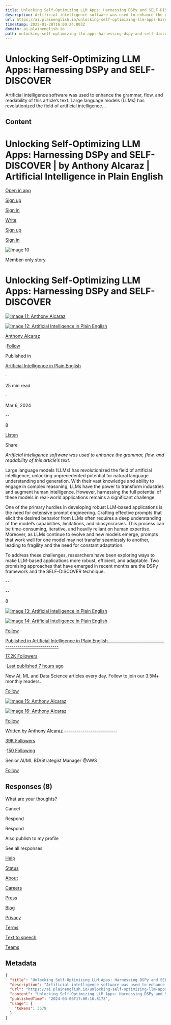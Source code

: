 ```yaml
---
title: Unlocking Self-Optimizing LLM Apps: Harnessing DSPy and SELF-DISCOVER
description: Artificial intelligence software was used to enhance the grammar, flow, and readability of this article’s text. Large language models (LLMs) has revolutionized the field of artificial intelligence…
url: https://ai.plainenglish.io/unlocking-self-optimizing-llm-apps-harnessing-dspy-and-self-discover-fa05c7c818ad
timestamp: 2025-01-20T16:00:24.003Z
domain: ai.plainenglish.io
path: unlocking-self-optimizing-llm-apps-harnessing-dspy-and-self-discover-fa05c7c818ad
---
```


# Unlocking Self-Optimizing LLM Apps: Harnessing DSPy and SELF-DISCOVER


Artificial intelligence software was used to enhance the grammar, flow, and readability of this article’s text. Large language models (LLMs) has revolutionized the field of artificial intelligence…


## Content

Unlocking Self-Optimizing LLM Apps: Harnessing DSPy and SELF-DISCOVER | by Anthony Alcaraz | Artificial Intelligence in Plain English
===============
 

[Open in app](https://rsci.app.link/?%24canonical_url=https%3A%2F%2Fmedium.com%2Fp%2Ffa05c7c818ad&%7Efeature=LoOpenInAppButton&%7Echannel=ShowPostUnderCollection&source=---top_nav_layout_nav----------------------------------)

[Sign up](https://medium.com/m/signin?operation=register&redirect=https%3A%2F%2Fai.plainenglish.io%2Funlocking-self-optimizing-llm-apps-harnessing-dspy-and-self-discover-fa05c7c818ad&source=post_page---top_nav_layout_nav-----------------------global_nav-----------)

[Sign in](https://medium.com/m/signin?operation=login&redirect=https%3A%2F%2Fai.plainenglish.io%2Funlocking-self-optimizing-llm-apps-harnessing-dspy-and-self-discover-fa05c7c818ad&source=post_page---top_nav_layout_nav-----------------------global_nav-----------)

[](https://medium.com/?source=---top_nav_layout_nav----------------------------------)

[Write](https://medium.com/m/signin?operation=register&redirect=https%3A%2F%2Fmedium.com%2Fnew-story&source=---top_nav_layout_nav-----------------------new_post_topnav-----------)

[](https://medium.com/search?source=---top_nav_layout_nav----------------------------------)

[Sign up](https://medium.com/m/signin?operation=register&redirect=https%3A%2F%2Fai.plainenglish.io%2Funlocking-self-optimizing-llm-apps-harnessing-dspy-and-self-discover-fa05c7c818ad&source=post_page---top_nav_layout_nav-----------------------global_nav-----------)

[Sign in](https://medium.com/m/signin?operation=login&redirect=https%3A%2F%2Fai.plainenglish.io%2Funlocking-self-optimizing-llm-apps-harnessing-dspy-and-self-discover-fa05c7c818ad&source=post_page---top_nav_layout_nav-----------------------global_nav-----------)

![Image 10](https://miro.medium.com/v2/resize:fill:64:64/1*dmbNkD5D-u45r44go_cf0g.png)

Member-only story

Unlocking Self-Optimizing LLM Apps: Harnessing DSPy and SELF-DISCOVER
=====================================================================

[![Image 11: Anthony Alcaraz](https://miro.medium.com/v2/resize:fill:88:88/1*dqu2FLGPJbqX8R94qKlSVA.png)](https://medium.com/@alcarazanthony1?source=post_page---byline--fa05c7c818ad--------------------------------)

[![Image 12: Artificial Intelligence in Plain English](https://miro.medium.com/v2/resize:fill:48:48/1*9zAmnK08gUCmZX7q0McVKw@2x.png)](https://ai.plainenglish.io/?source=post_page---byline--fa05c7c818ad--------------------------------)

[Anthony Alcaraz](https://medium.com/@alcarazanthony1?source=post_page---byline--fa05c7c818ad--------------------------------)

·[Follow](https://medium.com/m/signin?actionUrl=https%3A%2F%2Fmedium.com%2F_%2Fsubscribe%2Fuser%2F30bc9ffd2f4b&operation=register&redirect=https%3A%2F%2Fai.plainenglish.io%2Funlocking-self-optimizing-llm-apps-harnessing-dspy-and-self-discover-fa05c7c818ad&user=Anthony+Alcaraz&userId=30bc9ffd2f4b&source=post_page-30bc9ffd2f4b--byline--fa05c7c818ad---------------------post_header-----------)

Published in

[Artificial Intelligence in Plain English](https://ai.plainenglish.io/?source=post_page---byline--fa05c7c818ad--------------------------------)

·

25 min read

·

Mar 6, 2024

[](https://medium.com/m/signin?actionUrl=https%3A%2F%2Fmedium.com%2F_%2Fvote%2Fai-in-plain-english%2Ffa05c7c818ad&operation=register&redirect=https%3A%2F%2Fai.plainenglish.io%2Funlocking-self-optimizing-llm-apps-harnessing-dspy-and-self-discover-fa05c7c818ad&user=Anthony+Alcaraz&userId=30bc9ffd2f4b&source=---header_actions--fa05c7c818ad---------------------clap_footer-----------)

\--

8

[](https://medium.com/m/signin?actionUrl=https%3A%2F%2Fmedium.com%2F_%2Fbookmark%2Fp%2Ffa05c7c818ad&operation=register&redirect=https%3A%2F%2Fai.plainenglish.io%2Funlocking-self-optimizing-llm-apps-harnessing-dspy-and-self-discover-fa05c7c818ad&source=---header_actions--fa05c7c818ad---------------------bookmark_footer-----------)

[Listen](https://medium.com/m/signin?actionUrl=https%3A%2F%2Fmedium.com%2Fplans%3Fdimension%3Dpost_audio_button%26postId%3Dfa05c7c818ad&operation=register&redirect=https%3A%2F%2Fai.plainenglish.io%2Funlocking-self-optimizing-llm-apps-harnessing-dspy-and-self-discover-fa05c7c818ad&source=---header_actions--fa05c7c818ad---------------------post_audio_button-----------)

Share

_Artificial intelligence software was used to enhance the grammar, flow, and readability of this article’s text._

Large language models (LLMs) has revolutionized the field of artificial intelligence, unlocking unprecedented potential for natural language understanding and generation. With their vast knowledge and ability to engage in complex reasoning, LLMs have the power to transform industries and augment human intelligence. However, harnessing the full potential of these models in real-world applications remains a significant challenge.

One of the primary hurdles in developing robust LLM-based applications is the need for extensive prompt engineering. Crafting effective prompts that elicit the desired behavior from LLMs often requires a deep understanding of the model’s capabilities, limitations, and idiosyncrasies. This process can be time-consuming, iterative, and heavily reliant on human expertise. Moreover, as LLMs continue to evolve and new models emerge, prompts that work well for one model may not transfer seamlessly to another, leading to fragility and the need for constant adaptation.

To address these challenges, researchers have been exploring ways to make LLM-based applications more robust, efficient, and adaptable. Two promising approaches that have emerged in recent months are the DSPy framework and the SELF-DISCOVER technique.

[](https://medium.com/m/signin?actionUrl=https%3A%2F%2Fmedium.com%2F_%2Fvote%2Fai-in-plain-english%2Ffa05c7c818ad&operation=register&redirect=https%3A%2F%2Fai.plainenglish.io%2Funlocking-self-optimizing-llm-apps-harnessing-dspy-and-self-discover-fa05c7c818ad&user=Anthony+Alcaraz&userId=30bc9ffd2f4b&source=---footer_actions--fa05c7c818ad---------------------clap_footer-----------)

\--

[](https://medium.com/m/signin?actionUrl=https%3A%2F%2Fmedium.com%2F_%2Fvote%2Fai-in-plain-english%2Ffa05c7c818ad&operation=register&redirect=https%3A%2F%2Fai.plainenglish.io%2Funlocking-self-optimizing-llm-apps-harnessing-dspy-and-self-discover-fa05c7c818ad&user=Anthony+Alcaraz&userId=30bc9ffd2f4b&source=---footer_actions--fa05c7c818ad---------------------clap_footer-----------)

\--

8

[](https://medium.com/m/signin?actionUrl=https%3A%2F%2Fmedium.com%2F_%2Fbookmark%2Fp%2Ffa05c7c818ad&operation=register&redirect=https%3A%2F%2Fai.plainenglish.io%2Funlocking-self-optimizing-llm-apps-harnessing-dspy-and-self-discover-fa05c7c818ad&source=---footer_actions--fa05c7c818ad---------------------bookmark_footer-----------)

[![Image 13: Artificial Intelligence in Plain English](https://miro.medium.com/v2/resize:fill:96:96/1*9zAmnK08gUCmZX7q0McVKw@2x.png)](https://ai.plainenglish.io/?source=post_page---post_publication_info--fa05c7c818ad--------------------------------)

[![Image 14: Artificial Intelligence in Plain English](https://miro.medium.com/v2/resize:fill:128:128/1*9zAmnK08gUCmZX7q0McVKw@2x.png)](https://ai.plainenglish.io/?source=post_page---post_publication_info--fa05c7c818ad--------------------------------)

[Follow](https://medium.com/m/signin?actionUrl=https%3A%2F%2Fmedium.com%2F_%2Fsubscribe%2Fcollection%2Fai-in-plain-english&operation=register&redirect=https%3A%2F%2Fai.plainenglish.io%2Funlocking-self-optimizing-llm-apps-harnessing-dspy-and-self-discover-fa05c7c818ad&collection=Artificial+Intelligence+in+Plain+English&collectionId=78d064101951&source=post_page---post_publication_info--fa05c7c818ad---------------------follow_profile-----------)

[Published in Artificial Intelligence in Plain English -----------------------------------------------------](https://ai.plainenglish.io/?source=post_page---post_publication_info--fa05c7c818ad--------------------------------)

[17.2K Followers](https://ai.plainenglish.io/followers?source=post_page---post_publication_info--fa05c7c818ad--------------------------------)

·[Last published 7 hours ago](https://ai.plainenglish.io/why-2025-is-the-year-of-ai-agents-75bf5a093f4d?source=post_page---post_publication_info--fa05c7c818ad--------------------------------)

New AI, ML and Data Science articles every day. Follow to join our 3.5M+ monthly readers.

[Follow](https://medium.com/m/signin?actionUrl=https%3A%2F%2Fmedium.com%2F_%2Fsubscribe%2Fcollection%2Fai-in-plain-english&operation=register&redirect=https%3A%2F%2Fai.plainenglish.io%2Funlocking-self-optimizing-llm-apps-harnessing-dspy-and-self-discover-fa05c7c818ad&collection=Artificial+Intelligence+in+Plain+English&collectionId=78d064101951&source=post_page---post_publication_info--fa05c7c818ad---------------------follow_profile-----------)

[![Image 15: Anthony Alcaraz](https://miro.medium.com/v2/resize:fill:96:96/1*dqu2FLGPJbqX8R94qKlSVA.png)](https://medium.com/@alcarazanthony1?source=post_page---post_author_info--fa05c7c818ad--------------------------------)

[![Image 16: Anthony Alcaraz](https://miro.medium.com/v2/resize:fill:128:128/1*dqu2FLGPJbqX8R94qKlSVA.png)](https://medium.com/@alcarazanthony1?source=post_page---post_author_info--fa05c7c818ad--------------------------------)

[Follow](https://medium.com/m/signin?actionUrl=https%3A%2F%2Fmedium.com%2F_%2Fsubscribe%2Fuser%2F30bc9ffd2f4b&operation=register&redirect=https%3A%2F%2Fai.plainenglish.io%2Funlocking-self-optimizing-llm-apps-harnessing-dspy-and-self-discover-fa05c7c818ad&user=Anthony+Alcaraz&userId=30bc9ffd2f4b&source=post_page-30bc9ffd2f4b--post_author_info--fa05c7c818ad---------------------follow_profile-----------)

[Written by Anthony Alcaraz --------------------------](https://medium.com/@alcarazanthony1?source=post_page---post_author_info--fa05c7c818ad--------------------------------)

[39K Followers](https://medium.com/@alcarazanthony1/followers?source=post_page---post_author_info--fa05c7c818ad--------------------------------)

·[150 Following](https://medium.com/@alcarazanthony1/following?source=post_page---post_author_info--fa05c7c818ad--------------------------------)

Senior AI/ML BD/Strategist Manager @AWS

[Follow](https://medium.com/m/signin?actionUrl=https%3A%2F%2Fmedium.com%2F_%2Fsubscribe%2Fuser%2F30bc9ffd2f4b&operation=register&redirect=https%3A%2F%2Fai.plainenglish.io%2Funlocking-self-optimizing-llm-apps-harnessing-dspy-and-self-discover-fa05c7c818ad&user=Anthony+Alcaraz&userId=30bc9ffd2f4b&source=post_page-30bc9ffd2f4b--post_author_info--fa05c7c818ad---------------------follow_profile-----------)

Responses (8)
-------------

[](https://policy.medium.com/medium-rules-30e5502c4eb4?source=post_page---post_responses--fa05c7c818ad--------------------------------)

[What are your thoughts?](https://medium.com/m/signin?operation=register&redirect=https%3A%2F%2Fai.plainenglish.io%2Funlocking-self-optimizing-llm-apps-harnessing-dspy-and-self-discover-fa05c7c818ad&source=---post_responses--fa05c7c818ad---------------------respond_sidebar-----------)

Cancel

Respond

Respond

Also publish to my profile

See all responses

[Help](https://help.medium.com/hc/en-us?source=post_page-----fa05c7c818ad--------------------------------)

[Status](https://medium.statuspage.io/?source=post_page-----fa05c7c818ad--------------------------------)

[About](https://medium.com/about?autoplay=1&source=post_page-----fa05c7c818ad--------------------------------)

[Careers](https://medium.com/jobs-at-medium/work-at-medium-959d1a85284e?source=post_page-----fa05c7c818ad--------------------------------)

[Press](https://ai.plainenglish.io/pressinquiries@medium.com?source=post_page-----fa05c7c818ad--------------------------------)

[Blog](https://blog.medium.com/?source=post_page-----fa05c7c818ad--------------------------------)

[Privacy](https://policy.medium.com/medium-privacy-policy-f03bf92035c9?source=post_page-----fa05c7c818ad--------------------------------)

[Terms](https://policy.medium.com/medium-terms-of-service-9db0094a1e0f?source=post_page-----fa05c7c818ad--------------------------------)

[Text to speech](https://speechify.com/medium?source=post_page-----fa05c7c818ad--------------------------------)

[Teams](https://medium.com/business?source=post_page-----fa05c7c818ad--------------------------------)

## Metadata

```json
{
  "title": "Unlocking Self-Optimizing LLM Apps: Harnessing DSPy and SELF-DISCOVER",
  "description": "Artificial intelligence software was used to enhance the grammar, flow, and readability of this article’s text. Large language models (LLMs) has revolutionized the field of artificial intelligence…",
  "url": "https://ai.plainenglish.io/unlocking-self-optimizing-llm-apps-harnessing-dspy-and-self-discover-fa05c7c818ad",
  "content": "Unlocking Self-Optimizing LLM Apps: Harnessing DSPy and SELF-DISCOVER | by Anthony Alcaraz | Artificial Intelligence in Plain English\n===============\n \n\n[Open in app](https://rsci.app.link/?%24canonical_url=https%3A%2F%2Fmedium.com%2Fp%2Ffa05c7c818ad&%7Efeature=LoOpenInAppButton&%7Echannel=ShowPostUnderCollection&source=---top_nav_layout_nav----------------------------------)\n\n[Sign up](https://medium.com/m/signin?operation=register&redirect=https%3A%2F%2Fai.plainenglish.io%2Funlocking-self-optimizing-llm-apps-harnessing-dspy-and-self-discover-fa05c7c818ad&source=post_page---top_nav_layout_nav-----------------------global_nav-----------)\n\n[Sign in](https://medium.com/m/signin?operation=login&redirect=https%3A%2F%2Fai.plainenglish.io%2Funlocking-self-optimizing-llm-apps-harnessing-dspy-and-self-discover-fa05c7c818ad&source=post_page---top_nav_layout_nav-----------------------global_nav-----------)\n\n[](https://medium.com/?source=---top_nav_layout_nav----------------------------------)\n\n[Write](https://medium.com/m/signin?operation=register&redirect=https%3A%2F%2Fmedium.com%2Fnew-story&source=---top_nav_layout_nav-----------------------new_post_topnav-----------)\n\n[](https://medium.com/search?source=---top_nav_layout_nav----------------------------------)\n\n[Sign up](https://medium.com/m/signin?operation=register&redirect=https%3A%2F%2Fai.plainenglish.io%2Funlocking-self-optimizing-llm-apps-harnessing-dspy-and-self-discover-fa05c7c818ad&source=post_page---top_nav_layout_nav-----------------------global_nav-----------)\n\n[Sign in](https://medium.com/m/signin?operation=login&redirect=https%3A%2F%2Fai.plainenglish.io%2Funlocking-self-optimizing-llm-apps-harnessing-dspy-and-self-discover-fa05c7c818ad&source=post_page---top_nav_layout_nav-----------------------global_nav-----------)\n\n![Image 10](https://miro.medium.com/v2/resize:fill:64:64/1*dmbNkD5D-u45r44go_cf0g.png)\n\nMember-only story\n\nUnlocking Self-Optimizing LLM Apps: Harnessing DSPy and SELF-DISCOVER\n=====================================================================\n\n[![Image 11: Anthony Alcaraz](https://miro.medium.com/v2/resize:fill:88:88/1*dqu2FLGPJbqX8R94qKlSVA.png)](https://medium.com/@alcarazanthony1?source=post_page---byline--fa05c7c818ad--------------------------------)\n\n[![Image 12: Artificial Intelligence in Plain English](https://miro.medium.com/v2/resize:fill:48:48/1*9zAmnK08gUCmZX7q0McVKw@2x.png)](https://ai.plainenglish.io/?source=post_page---byline--fa05c7c818ad--------------------------------)\n\n[Anthony Alcaraz](https://medium.com/@alcarazanthony1?source=post_page---byline--fa05c7c818ad--------------------------------)\n\n·[Follow](https://medium.com/m/signin?actionUrl=https%3A%2F%2Fmedium.com%2F_%2Fsubscribe%2Fuser%2F30bc9ffd2f4b&operation=register&redirect=https%3A%2F%2Fai.plainenglish.io%2Funlocking-self-optimizing-llm-apps-harnessing-dspy-and-self-discover-fa05c7c818ad&user=Anthony+Alcaraz&userId=30bc9ffd2f4b&source=post_page-30bc9ffd2f4b--byline--fa05c7c818ad---------------------post_header-----------)\n\nPublished in\n\n[Artificial Intelligence in Plain English](https://ai.plainenglish.io/?source=post_page---byline--fa05c7c818ad--------------------------------)\n\n·\n\n25 min read\n\n·\n\nMar 6, 2024\n\n[](https://medium.com/m/signin?actionUrl=https%3A%2F%2Fmedium.com%2F_%2Fvote%2Fai-in-plain-english%2Ffa05c7c818ad&operation=register&redirect=https%3A%2F%2Fai.plainenglish.io%2Funlocking-self-optimizing-llm-apps-harnessing-dspy-and-self-discover-fa05c7c818ad&user=Anthony+Alcaraz&userId=30bc9ffd2f4b&source=---header_actions--fa05c7c818ad---------------------clap_footer-----------)\n\n\\--\n\n8\n\n[](https://medium.com/m/signin?actionUrl=https%3A%2F%2Fmedium.com%2F_%2Fbookmark%2Fp%2Ffa05c7c818ad&operation=register&redirect=https%3A%2F%2Fai.plainenglish.io%2Funlocking-self-optimizing-llm-apps-harnessing-dspy-and-self-discover-fa05c7c818ad&source=---header_actions--fa05c7c818ad---------------------bookmark_footer-----------)\n\n[Listen](https://medium.com/m/signin?actionUrl=https%3A%2F%2Fmedium.com%2Fplans%3Fdimension%3Dpost_audio_button%26postId%3Dfa05c7c818ad&operation=register&redirect=https%3A%2F%2Fai.plainenglish.io%2Funlocking-self-optimizing-llm-apps-harnessing-dspy-and-self-discover-fa05c7c818ad&source=---header_actions--fa05c7c818ad---------------------post_audio_button-----------)\n\nShare\n\n_Artificial intelligence software was used to enhance the grammar, flow, and readability of this article’s text._\n\nLarge language models (LLMs) has revolutionized the field of artificial intelligence, unlocking unprecedented potential for natural language understanding and generation. With their vast knowledge and ability to engage in complex reasoning, LLMs have the power to transform industries and augment human intelligence. However, harnessing the full potential of these models in real-world applications remains a significant challenge.\n\nOne of the primary hurdles in developing robust LLM-based applications is the need for extensive prompt engineering. Crafting effective prompts that elicit the desired behavior from LLMs often requires a deep understanding of the model’s capabilities, limitations, and idiosyncrasies. This process can be time-consuming, iterative, and heavily reliant on human expertise. Moreover, as LLMs continue to evolve and new models emerge, prompts that work well for one model may not transfer seamlessly to another, leading to fragility and the need for constant adaptation.\n\nTo address these challenges, researchers have been exploring ways to make LLM-based applications more robust, efficient, and adaptable. Two promising approaches that have emerged in recent months are the DSPy framework and the SELF-DISCOVER technique.\n\n[](https://medium.com/m/signin?actionUrl=https%3A%2F%2Fmedium.com%2F_%2Fvote%2Fai-in-plain-english%2Ffa05c7c818ad&operation=register&redirect=https%3A%2F%2Fai.plainenglish.io%2Funlocking-self-optimizing-llm-apps-harnessing-dspy-and-self-discover-fa05c7c818ad&user=Anthony+Alcaraz&userId=30bc9ffd2f4b&source=---footer_actions--fa05c7c818ad---------------------clap_footer-----------)\n\n\\--\n\n[](https://medium.com/m/signin?actionUrl=https%3A%2F%2Fmedium.com%2F_%2Fvote%2Fai-in-plain-english%2Ffa05c7c818ad&operation=register&redirect=https%3A%2F%2Fai.plainenglish.io%2Funlocking-self-optimizing-llm-apps-harnessing-dspy-and-self-discover-fa05c7c818ad&user=Anthony+Alcaraz&userId=30bc9ffd2f4b&source=---footer_actions--fa05c7c818ad---------------------clap_footer-----------)\n\n\\--\n\n8\n\n[](https://medium.com/m/signin?actionUrl=https%3A%2F%2Fmedium.com%2F_%2Fbookmark%2Fp%2Ffa05c7c818ad&operation=register&redirect=https%3A%2F%2Fai.plainenglish.io%2Funlocking-self-optimizing-llm-apps-harnessing-dspy-and-self-discover-fa05c7c818ad&source=---footer_actions--fa05c7c818ad---------------------bookmark_footer-----------)\n\n[![Image 13: Artificial Intelligence in Plain English](https://miro.medium.com/v2/resize:fill:96:96/1*9zAmnK08gUCmZX7q0McVKw@2x.png)](https://ai.plainenglish.io/?source=post_page---post_publication_info--fa05c7c818ad--------------------------------)\n\n[![Image 14: Artificial Intelligence in Plain English](https://miro.medium.com/v2/resize:fill:128:128/1*9zAmnK08gUCmZX7q0McVKw@2x.png)](https://ai.plainenglish.io/?source=post_page---post_publication_info--fa05c7c818ad--------------------------------)\n\n[Follow](https://medium.com/m/signin?actionUrl=https%3A%2F%2Fmedium.com%2F_%2Fsubscribe%2Fcollection%2Fai-in-plain-english&operation=register&redirect=https%3A%2F%2Fai.plainenglish.io%2Funlocking-self-optimizing-llm-apps-harnessing-dspy-and-self-discover-fa05c7c818ad&collection=Artificial+Intelligence+in+Plain+English&collectionId=78d064101951&source=post_page---post_publication_info--fa05c7c818ad---------------------follow_profile-----------)\n\n[Published in Artificial Intelligence in Plain English -----------------------------------------------------](https://ai.plainenglish.io/?source=post_page---post_publication_info--fa05c7c818ad--------------------------------)\n\n[17.2K Followers](https://ai.plainenglish.io/followers?source=post_page---post_publication_info--fa05c7c818ad--------------------------------)\n\n·[Last published 7 hours ago](https://ai.plainenglish.io/why-2025-is-the-year-of-ai-agents-75bf5a093f4d?source=post_page---post_publication_info--fa05c7c818ad--------------------------------)\n\nNew AI, ML and Data Science articles every day. Follow to join our 3.5M+ monthly readers.\n\n[Follow](https://medium.com/m/signin?actionUrl=https%3A%2F%2Fmedium.com%2F_%2Fsubscribe%2Fcollection%2Fai-in-plain-english&operation=register&redirect=https%3A%2F%2Fai.plainenglish.io%2Funlocking-self-optimizing-llm-apps-harnessing-dspy-and-self-discover-fa05c7c818ad&collection=Artificial+Intelligence+in+Plain+English&collectionId=78d064101951&source=post_page---post_publication_info--fa05c7c818ad---------------------follow_profile-----------)\n\n[![Image 15: Anthony Alcaraz](https://miro.medium.com/v2/resize:fill:96:96/1*dqu2FLGPJbqX8R94qKlSVA.png)](https://medium.com/@alcarazanthony1?source=post_page---post_author_info--fa05c7c818ad--------------------------------)\n\n[![Image 16: Anthony Alcaraz](https://miro.medium.com/v2/resize:fill:128:128/1*dqu2FLGPJbqX8R94qKlSVA.png)](https://medium.com/@alcarazanthony1?source=post_page---post_author_info--fa05c7c818ad--------------------------------)\n\n[Follow](https://medium.com/m/signin?actionUrl=https%3A%2F%2Fmedium.com%2F_%2Fsubscribe%2Fuser%2F30bc9ffd2f4b&operation=register&redirect=https%3A%2F%2Fai.plainenglish.io%2Funlocking-self-optimizing-llm-apps-harnessing-dspy-and-self-discover-fa05c7c818ad&user=Anthony+Alcaraz&userId=30bc9ffd2f4b&source=post_page-30bc9ffd2f4b--post_author_info--fa05c7c818ad---------------------follow_profile-----------)\n\n[Written by Anthony Alcaraz --------------------------](https://medium.com/@alcarazanthony1?source=post_page---post_author_info--fa05c7c818ad--------------------------------)\n\n[39K Followers](https://medium.com/@alcarazanthony1/followers?source=post_page---post_author_info--fa05c7c818ad--------------------------------)\n\n·[150 Following](https://medium.com/@alcarazanthony1/following?source=post_page---post_author_info--fa05c7c818ad--------------------------------)\n\nSenior AI/ML BD/Strategist Manager @AWS\n\n[Follow](https://medium.com/m/signin?actionUrl=https%3A%2F%2Fmedium.com%2F_%2Fsubscribe%2Fuser%2F30bc9ffd2f4b&operation=register&redirect=https%3A%2F%2Fai.plainenglish.io%2Funlocking-self-optimizing-llm-apps-harnessing-dspy-and-self-discover-fa05c7c818ad&user=Anthony+Alcaraz&userId=30bc9ffd2f4b&source=post_page-30bc9ffd2f4b--post_author_info--fa05c7c818ad---------------------follow_profile-----------)\n\nResponses (8)\n-------------\n\n[](https://policy.medium.com/medium-rules-30e5502c4eb4?source=post_page---post_responses--fa05c7c818ad--------------------------------)\n\n[What are your thoughts?](https://medium.com/m/signin?operation=register&redirect=https%3A%2F%2Fai.plainenglish.io%2Funlocking-self-optimizing-llm-apps-harnessing-dspy-and-self-discover-fa05c7c818ad&source=---post_responses--fa05c7c818ad---------------------respond_sidebar-----------)\n\nCancel\n\nRespond\n\nRespond\n\nAlso publish to my profile\n\nSee all responses\n\n[Help](https://help.medium.com/hc/en-us?source=post_page-----fa05c7c818ad--------------------------------)\n\n[Status](https://medium.statuspage.io/?source=post_page-----fa05c7c818ad--------------------------------)\n\n[About](https://medium.com/about?autoplay=1&source=post_page-----fa05c7c818ad--------------------------------)\n\n[Careers](https://medium.com/jobs-at-medium/work-at-medium-959d1a85284e?source=post_page-----fa05c7c818ad--------------------------------)\n\n[Press](https://ai.plainenglish.io/pressinquiries@medium.com?source=post_page-----fa05c7c818ad--------------------------------)\n\n[Blog](https://blog.medium.com/?source=post_page-----fa05c7c818ad--------------------------------)\n\n[Privacy](https://policy.medium.com/medium-privacy-policy-f03bf92035c9?source=post_page-----fa05c7c818ad--------------------------------)\n\n[Terms](https://policy.medium.com/medium-terms-of-service-9db0094a1e0f?source=post_page-----fa05c7c818ad--------------------------------)\n\n[Text to speech](https://speechify.com/medium?source=post_page-----fa05c7c818ad--------------------------------)\n\n[Teams](https://medium.com/business?source=post_page-----fa05c7c818ad--------------------------------)",
  "publishedTime": "2024-03-06T17:00:16.817Z",
  "usage": {
    "tokens": 3579
  }
}
```

